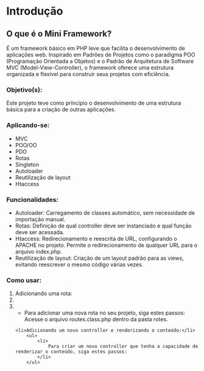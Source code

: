 <h1>Introdução</h1>

<h2>O que é o Mini Framework?</h2>

É um framework básico em PHP leve que facilita o desenvolvimento de aplicações web. Inspirado em Padrões de Projetos como o paradigma POO (Programação Orientada a Objetos) e o Padrão de Arquitetura de Software MVC (Model-View-Controller), o framework oferece uma estrutura organizada e flexível para construir seus projetos com eficiência.

<h3>Objetivo(s):</h3>
Este projeto teve como princípio o desenvolvimento de uma estrutura básica para a criação de outras aplicações.

<h3>Aplicando-se:</h3>
<ul>
    <li>MVC</li>
    <li>POO/OO</li>
    <li>PDO</li>
    <li>Rotas</li>
    <li>Singleton</li>
    <li>Autoloader</li>
    <li>Reutilização de layout</li>
    <li>Htaccess</li>
</ul>

<h3>Funcionalidades:</h3>

<ul>
    <li>Autoloader: Carregamento de classes automático, sem necessidade de importação manual.</li>
    <li>Rotas: Definição de qual controller deve ser instanciado e qual função deve ser acessada.</li>
    <li>Htaccess: Redirecionamento e reescrita de URL, configurando o APACHE no projeto. Permite o redirecionamento de qualquer URL para o arquivo index.php.</li>
    <li>Reutilização de layout: Criação de um layout padrão para as views, evitando reescrever o mesmo código várias vezes.</li>
</ul>


<h3>Como usar:</h3>

<ol>
    <li>Adicionando uma rota:<li>
    <li>
        <ul>
            <li>
                Para adicionar uma nova rota no seu projeto, siga estes passos:
                Acesse o arquivo routes.class.php dentro da pasta rotes.
            </li>
        </ul>
    </li>

    <li>Adicionando um novo controller e renderizando o conteúdo:</li>
        <ul>
            <li>
                Para criar um novo controller que tenha a capacidade de renderizar o conteúdo, siga estes passos:
            </li>
        </ul>
</ol>
